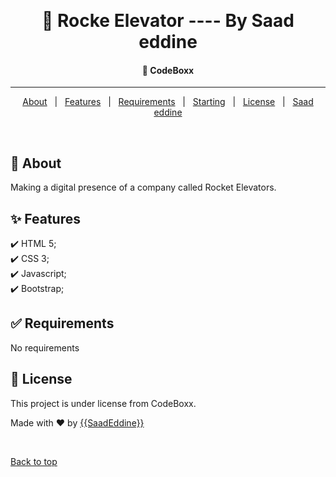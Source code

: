 &#xa0;

  <!-- Saad Eddine FEKI -->
</div>

<h1 align="center"> 🚀 Rocke Elevator ---- By Saad eddine</h1>

<!-- Status -->

<h4 align="center">
  🚀  CodeBoxx
</h4>

<hr>

<p align="center">
  <a href="#dart-about">About</a> &#xa0; | &#xa0; 
  <a href="#sparkles-features">Features</a> &#xa0; | &#xa0;
  <a href="#white_check_mark-requirements">Requirements</a> &#xa0; | &#xa0;
  <a href="#checkered_flag-starting">Starting</a> &#xa0; | &#xa0;
  <a href="#memo-license">License</a> &#xa0; | &#xa0;
  <a href="https://github.com/saadeddine" target="_blank">Saad eddine</a>
</p>

<br>

## :dart: About

Making a digital presence of a company called Rocket Elevators.

## :sparkles: Features

:heavy_check_mark: HTML 5;\
:heavy_check_mark: CSS 3;\
:heavy_check_mark: Javascript;\
:heavy_check_mark: Bootstrap;

<!-- ## :rocket: Technologies

The following tools were used in this project:

- [Bootstrap]()
- [HTML3]()
- [CSS5]()
- [JavaScript]() -->

## :white_check_mark: Requirements

No requirements

## :memo: License

This project is under license from CodeBoxx.

Made with :heart: by <a href="https://github.com/saadeddinne" target="_blank">{{SaadEddine}}</a>

&#xa0;

<a href="#top">Back to top</a>
